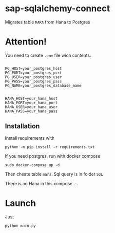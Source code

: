 # sap-sqlalchemy-connect

Migrates table `MARA` from Hana to Postgres

# Attention!
 You need to create `.env` file wich contents:

```

PG_HOST=your_postgres_host
PG_PORT=your_postgres_port
PG_USER=your_postgres_user
PG_PASS=your_postgres_pass
PG_NAME=your_postgres_database_name


HANA_HOST=your_hana_host
HANA_PORT=your_hana_port
HANA_USER=your_hana_user
HANA_PASS=your_hana_pass

```

## Installation
Install requirements with

```
python -m pip install -r requirements.txt 
```

If you need postgres, run with docker compose

```
sudo docker-compose up -d
```
Then cheate table `mara`. Sql query is in folder `SQL`

There is no Hana in this compose .-.

# Launch

Just

```
python main.py
```

##

